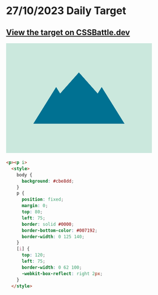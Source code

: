 # 27/10/2023 Daily Target

## [View the target on CSSBattle.dev](https://cssbattle.dev/play/ufiyLFHqECtVCCbRWyZd)

![Alt text](img/target_BNOcV6d.png?raw=true "Target 27/10/2023")

```html
<p><p i>
  <style>
    body {
      background: #cbe8dd;
    }
    p {
      position: fixed;
      margin: 0;
      top: 80;
      left: 75;
      border: solid #0000;
      border-bottom-color: #007192;
      border-width: 0 125 140;
    }
    [i] {
      top: 120;
      left: 75;
      border-width: 0 62 100;
      -webkit-box-reflect: right 2px;
    }
  </style>
```
